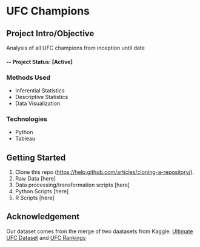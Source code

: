 # UFC Champions 

## Project Intro/Objective
Analysis of all UFC champions from inception until date

#### -- Project Status: [Active]

### Methods Used
* Inferential Statistics
* Descriptive Statistics
* Data Visualization

### Technologies
* Python
* Tableau


## Getting Started

1. Clone this repo (https://help.github.com/articles/cloning-a-repository/).
2. Raw Data [here]
3. Data processing/transformation scripts [here]
4. Python Scripts [here]
5. R Scripts [here]

## Acknowledgement
Our dataset comes from the merge of two daatasets from Kaggle: [Ultimate UFC Dataset](https://www.kaggle.com/mdabbert/ultimate-ufc-dataset) and [UFC Rankings](https://www.kaggle.com/martj42/ufc-rankings)
